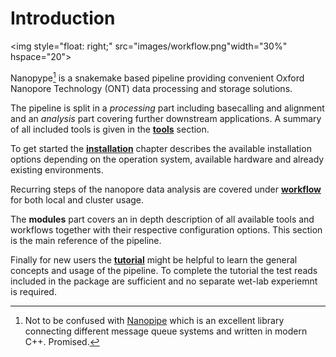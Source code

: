 # Introduction

<img style="float: right;" src="images/workflow.png"width="30%" hspace="20">

Nanopype[^1] is a snakemake based pipeline providing convenient Oxford Nanopore Technology (ONT) data processing and storage solutions.

The pipeline is split in a *processing* part including basecalling and alignment and an *analysis* part covering further downstream applications.
A summary of all included tools is given in the **[tools](tools.md)** section.

To get started the **[installation](installation/prerequisites.md)** chapter describes the available installation options depending on the operation system, available hardware and already existing environments.

Recurring steps of the nanopore data analysis are covered under **[workflow](usage/general.md)** for both local and cluster usage.

The **modules** part covers an in depth description of all available tools and workflows together with their respective configuration options. This section is the main reference of the pipeline.

Finally for new users the **[tutorial](examples/intro.md)** might be helpful to learn the general concepts and usage of the pipeline. To complete the tutorial the test reads included in the package are sufficient and no separate wet-lab experiemnt is required.

[^1]: Not to be confused with [Nanopipe](https://nanopipe.readthedocs.io/en/latest/) which is an excellent library connecting different message queue systems and written in modern C++. Promised.